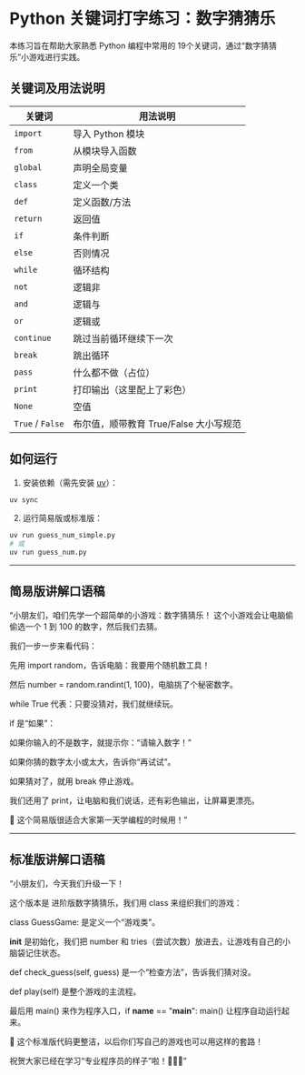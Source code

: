 # Python 关键词打字练习：数字猜猜乐

本练习旨在帮助大家熟悉 Python 编程中常用的 19个关键词，通过“数字猜猜乐”小游戏进行实践。

## 关键词及用法说明

| 关键词              | 用法说明                      |
| ---------------- | ------------------------- |
| `import`         | 导入 Python 模块              |
| `from`           | 从模块导入函数                   |
| `global`         | 声明全局变量                    |
| `class`          | 定义一个类                     |
| `def`            | 定义函数/方法                   |
| `return`         | 返回值                       |
| `if`             | 条件判断                      |
| `else`           | 否则情况                      |
| `while`          | 循环结构                      |
| `not`            | 逻辑非                       |
| `and`            | 逻辑与                       |
| `or`             | 逻辑或                       |
| `continue`       | 跳过当前循环继续下一次               |
| `break`          | 跳出循环                      |
| `pass`           | 什么都不做（占位）                 |
| `print`          | 打印输出（这里配上了彩色）             |
| `None`           | 空值                        |
| `True` / `False` | 布尔值，顺带教育 True/False 大小写规范 |

## 如何运行

1. 安装依赖（需先安装 [uv](https://github.com/astral-sh/uv)）：

```bash
uv sync
```

2. 运行简易版或标准版：

```bash
uv run guess_num_simple.py
# 或
uv run guess_num.py
```

---

## 简易版讲解口语稿

“小朋友们，咱们先学一个超简单的小游戏：数字猜猜乐！
这个小游戏会让电脑偷偷选一个 1 到 100 的数字，然后我们去猜。

我们一步一步来看代码：

先用 import random，告诉电脑：我要用个随机数工具！

然后 number = random.randint(1, 100)，电脑挑了个秘密数字。

while True 代表：只要没猜对，我们就继续玩。

if 是“如果”：

如果你输入的不是数字，就提示你：“请输入数字！”

如果你猜的数字太小或太大，告诉你“再试试”。

如果猜对了，就用 break 停止游戏。

我们还用了 print，让电脑和我们说话，还有彩色输出，让屏幕更漂亮。

🌟 这个简易版很适合大家第一天学编程的时候用！”

---

## 标准版讲解口语稿

“小朋友们，今天我们升级一下！

这个版本是 进阶版数字猜猜乐，我们用 class 来组织我们的游戏：

class GuessGame: 是定义一个“游戏类”。

__init__ 是初始化，我们把 number 和 tries（尝试次数）放进去，让游戏有自己的小脑袋记住状态。

def check_guess(self, guess) 是一个“检查方法”，告诉我们猜对没。

def play(self) 是整个游戏的主流程。

最后用 main() 来作为程序入口，if __name__ == "__main__": main() 让程序自动运行起来。

🌟 这个标准版代码更整洁，以后你们写自己的游戏也可以用这样的套路！

祝贺大家已经在学习“专业程序员的样子”啦！👏👏👏”
